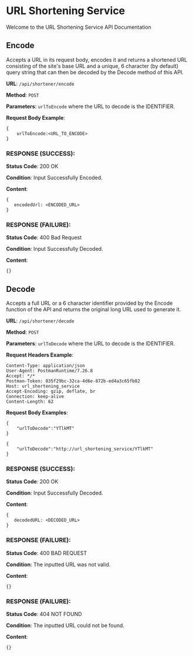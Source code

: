 # URL Shortening Service
Welcome to the URL Shortening Service API Documentation

## Encode
Accepts a URL in its request body, encodes it and returns a shortened URL consisting of the site's base URL and a unique,
6 character (by default) query string that can then be decoded by the Decode method of this API.

**URL**: `/api/shortener/encode`

**Method**: `POST`

**Parameters**: `urlToEncode` where the URL to decode is the IDENTIFIER.

**Request Body Example**: 
```
{
    urlToEncode:<URL_TO_ENCODE> 
}
```

### RESPONSE (SUCCESS):

**Status Code**: 200 OK

**Condition**: Input Successfully Encoded.

**Content**:
``` 
{
   encodedUrl: <ENCODED_URL>
} 
```

### RESPONSE (FAILURE):

**Status Code**: 400 Bad Request

**Condition**: Input Successfully Decoded.

**Content**:
``` 
{} 
```


## Decode
Accepts a full URL or a 6 character identifier provided by the Encode function of the API and returns the original long URL used to generate it.

**URL**: `/api/shortener/decode`

**Method**: `POST`

**Parameters**: `urlToDecode` where the URL to decode is the IDENTIFIER.

**Request Headers Example**:
```
Content-Type: application/json
User-Agent: PostmanRuntime/7.26.8
Accept: */*
Postman-Token: 035f29bc-32ca-4d6e-872b-ed4a3c65fb82
Host: url_shortening_service
Accept-Encoding: gzip, deflate, br
Connection: keep-alive
Content-Length: 62
```

**Request Body Examples**:
```
{
    "urlToDecode":"YTlkMT"
}
```
```
{
    "urlToDecode":"http://url_shortening_service/YTlkMT"
}
```
### RESPONSE (SUCCESS):

**Status Code**: 200 OK

**Condition**: Input Successfully Decoded.

**Content**:
``` 
{
   decodedURL: <DECODED_URL>
} 
```

### RESPONSE (FAILURE):

**Status Code**: 400 BAD REQUEST

**Condition**: The inputted URL was not valid.

**Content**:
``` 
{} 
```

### RESPONSE (FAILURE):

**Status Code**: 404 NOT FOUND

**Condition**: The inputted URL could not be found.

**Content**:
``` 
{} 
```




